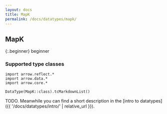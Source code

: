 ```yaml
---
layout: docs
title: MapK
permalink: /docs/datatypes/mapk/
---
```


## MapK

{:.beginner}
beginner

### Supported type classes

```kotlin:ank:replace
import arrow.reflect.*
import arrow.data.*
import arrow.core.*

DataType(MapK::class).tcMarkdownList()
```

TODO. Meanwhile you can find a short description in the [intro to datatypes]({{ '/docs/datatypes/intro/' | relative_url }}).

